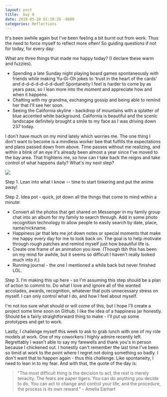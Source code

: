```yaml
---
layout: post
title:  Day 0
date: 2018-05-20 01:20:26 -0600
categories: Reflections
---
```


It's been awhile again but I've been feeling a bit burnt out from work. Thus the need to force myself to reflect more often! So guiding questions if not for today, for every day:

What are three things that made me happy today? (I declare these warm and fuzzies).
- Spending a late Sunday night playing board games spontaneously with friends while making Yu-Gi-Oh jokes to 'trust in the heart of the cards' and d-d-d-d-d-d-d-duel! Spontaneity I feel is harder to come by as years pass, so I lean more into the moment and appreciate how and when it happens.
- Chatting with my grandma, exchanging gossip and being able to remind her that I'll see her soon.
- Seeing the California skyline - backdrop of mountains with a splatter of blue accented white background. California is beautiful and the scenic landscape definitely brought a smile to my face as I was driving down 237 today.

I don't have much on my mind lately which worries me. The one thing I don't want to become is a mindless worker bee that fulfills the expectations and plans passed down from above. Time passes without me realizing, and within a blink of an eye it's already been almost a year since I've moved to the bay area. That frightens me, so how can I take back the reigns and take control of what happens daily? What's my next step?

![]({{site.baseurl}}/assets/img/hobbes_weird.jpg)

Step 1. Lean into what I know -- time to start tinkering and put the anime away!

Step 2. Idea pot - quick, jot down all the things that come to mind within a minute:
- Convert all the photos that get shared on Messenger in my family group chat into an album for my family to search through. Add in some photo recognition technology to allow people to easily search by date, place, name/nickname.
- Happiness jar that lets me jot down notes or special moments that make me happy every day for me to look back on. The goal is to help motivate through rough patches and remind myself just how beautiful life is.
- Create one frame of an animation you love. (Though tbh this has been on my mind for awhile, but it seems so difficult I haven't really looked much into it.)
- Running journal - the one I mentioned a while back but never finished LOL.

Step 3. I'm making this up here - so I'm assuming this step should be a plan of action to commit to. Do what I love and ignore all of the wanted accolades, awards, recognition, whatever that puts unnecessary stress on myself. I can only control what I do, and how I feel about myself.

I'm not too sure what should or will come of this, but I hope I'll create a project some time soon on Github. I like the idea of a happiness jar honestly. Should be a fairly straightforward thing to make - I'll put up some prototypes and get to work.

Lastly, I challenge myself this week to ask to grab lunch with one of my role models at work. One of my coworkers I highly admire recently left. Regrettably I wasn't able to say my farewells and thank you's in person because I chickened out. I honestly can't remember the last time I've been so timid at work to the point where I regret not doing something so badly. I don't want that to happen again - thus this challenge. Like spontaneity, I need to lean in to my fear. And with that, the quote of the day is:
> "The most difficult thing is the decision to act, the rest is merely tenacity. The fears are paper tigers. You can do anything you decide to do. You can act to change and control your life; and the procedure, the process is its own reward." - Amelia Earhart
